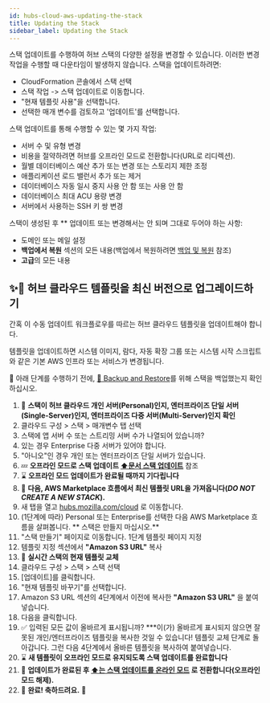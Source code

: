```yaml
---
id: hubs-cloud-aws-updating-the-stack
title: Updating the Stack
sidebar_label: Updating the Stack
---
```


스택 업데이트를 수행하여 허브 스택의 다양한 설정을 변경할 수 있습니다. 이러한 변경 작업을 수행할 때 다운타임이 발생하지 않습니다. 스택을 업데이트하려면:

- CloudFormation 콘솔에서 스택 선택
- 스택 작업 -> 스택 업데이트로 이동합니다.
- "현재 템플릿 사용"을 선택합니다.
- 선택한 매개 변수를 검토하고 '업데이트'를 선택합니다.

스택 업데이트를 통해 수행할 수 있는 몇 가지 작업:

- 서버 수 및 유형 변경
- 비용을 절약하려면 허브를 오프라인 모드로 전환합니다(URL로 리디렉션).
- 월별 데이터베이스 예산 추가 또는 변경 또는 스토리지 제한 조정
- 애플리케이션 로드 밸런서 추가 또는 제거
- 데이터베이스 자동 일시 중지 사용 안 함 또는 사용 안 함
- 데이터베이스 최대 ACU 용량 변경
- 서버에서 사용하는 SSH 키 쌍 변경

스택이 생성된 후 ** 업데이트 또는 변경해서는 안 되며 그대로 두어야 하는 사항:

- 도메인 또는 메일 설정
- **백업에서 복원** 섹션의 모든 내용(백업에서 복원하려면 [백업 및 복원](hubs-cloud-aws-backup-and-restore-ko.md) 참조)
- **고급**의 모든 내용

## ✨📝 허브 클라우드 템플릿을 최신 버전으로 업그레이드하기

간혹 이 수동 업데이트 워크플로우를 따르는 허브 클라우드 템플릿을 업데이트해야 합니다.

템플릿을 업데이트하면 시스템 이미지, 람다, 자동 확장 그룹 또는 시스템 시작 스크립트와 같은 기본 AWS 인프라 또는 서비스가 변경됩니다.

💾 아래 단계를 수행하기 전에, [💾 Backup and Restore](hubs-cloud-aws-backup-and-restore-ko.md)를 위해 스택을 백업했는지 확인하십시오.

1. 🔎 **스택이 허브 클라우드 개인 서버(Personal)인지, 엔터프라이즈 단일 서버(Single-Server)인지, 엔터프라이즈 다중 서버(Multi-Server)인지 확인**
1. 클라우드 구성 > 스택 > 매개변수 탭 선택
1. 스택에 앱 서버 수 또는 스트리밍 서버 수가 나열되어 있습니까?
1. 있는 경우 Enterprise 다중 서버가 있어야 합니다.
1. "아니오"인 경우 개인 또는 엔터프라이즈 단일 서버가 있습니다.
1. 💤 **오프라인 모드로 스택 업데이트 [⬆문서 스택 업데이트](hubs-cloud-aws-updating-the-stack-ko.md)** 참조
1. ⌛ **오프라인 모드 업데이트가 완료될 때까지 기다립니다**
1. 📎 **다음, AWS Marketplace 흐름에서 최신 템플릿 URL을 가져옵니다(_DO NOT CREATE A NEW STACK_).**
1. 새 탭을 열고 [hubs.mozilla.com/cloud](https://hubs.mozilla.com/cloud) 로 이동합니다.
1. (1단계에 따라) Personal 또는 Enterprise를 선택한 다음 AWS Marketplace 흐름을 살펴봅니다. ** 스택은 만들지 마십시오.**
1. "스택 만들기" 페이지로 이동합니다. 1단계 템플릿 페이지 지정
1. 템플릿 지정 섹션에서 **"Amazon S3 URL"** 복사
1. 📝 **실시간 스택의 현재 템플릿 교체**
1. 클라우드 구성 > 스택 > 스택 선택
1. [업데이트]를 클릭합니다.
1. "현재 템플릿 바꾸기"를 선택합니다.
1. Amazon S3 URL 섹션의 4단계에서 이전에 복사한 **"Amazon S3 URL"** 을 붙여넣습니다.
1. 다음을 클릭합니다.
1. ✅ 입력된 모든 값이 올바르게 표시됩니까? ***이(가) 올바르게 표시되지 않으면 잘못된 개인/엔터프라이즈 템플릿을 복사한 것일 수 있습니다! 템플릿 교체 단계로 돌아갑니다. 그런 다음 4단계에서 올바른 템플릿을 복사하여 붙여넣습니다.
1. ⌛ **새 템플릿이 오프라인 모드로 유지되도록 스택 업데이트를 완료합니다**
1. 🌅 **업데이트가 완료된 후 [⬆는 스택 업데이트를 온라인 모드](hubs-cloud-aws-updating-the-stack-ko.md) 로 전환합니다(오프라인 모드 해제).**
1. 🎉 **완료! 축하드려요.** 🎉
